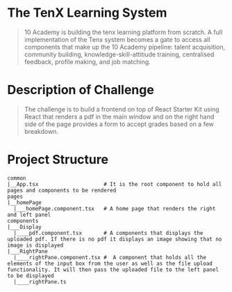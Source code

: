 # The TenX Learning System
> 10 Academy is building the tenx learning platform from scratch. A full implementation of the Tenx system becomes a gate to access all components that make up the 10 Academy pipeline: talent acquisition, community building, knowledge-skill-attitiude training, centralised feedback, profile making, and job matching.

# Description of Challenge
>The challenge is to build a frontend on top of React Starter Kit using React that renders a pdf in the main window and on the right hand side of the page provides a form to accept grades based on a few breakdown. 

# Project Structure

```
common
|__App.tsx                     # It is the root component to hold all pages and components to be rendered
pages
|__homePage
  |___homePage.component.tsx   # A home page that renders the right and left panel
components
|___Display
  |____pdf.component.tsx       # A components that displays the uploaded pdf. If there is no pdf it displays an image showing that no image is displayed 
|___RightPane
  |____rightPane.component.tsx #  A component that holds all the elements of the input box from the user as well as the file upload functionality. It will then pass the uploaded file to the left panel to be displayed
  |____rightPane.ts
```
